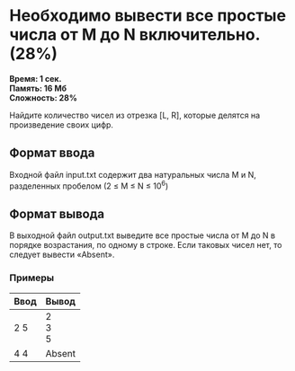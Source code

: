 <h1 class="title">Необходимо вывести все простые числа от M до N включительно. (28%)</h1>
<p><b>Время: 1 сек.<br>Память: 16 Мб<br>Сложность: 28%</b></p>
<p>Найдите количество чисел из отрезка [L, R], которые делятся на произведение своих цифр.</p>
<h2>Формат ввода</h2>
<p>Входной файл input.txt содержит два натуральных числа M и N, разделенных пробелом (2 ≤ M ≤ N ≤ 10<sup>6</sup>)</p>
<h2>Формат вывода</h2>
<p>В выходной файл output.txt выведите все простые числа от M до N в порядке возрастания, по одному в строке. Если таковых чисел нет, то следует вывести «Absent».</p>
<h3>Примеры</h3>
<table class="sample-tests">
  <thead>
     <tr>
        <th>Ввод</th>
        <th>Вывод</th>
     </tr>
  </thead>
  <tbody>
     <tr>
        <td>2 5</td>
        <td>2<br>
            3<br>
            5</td>
     </tr>
     <tr>
         <td>4 4</td>
         <td>Absent</td>
      </tr>
  </tbody>
</table>